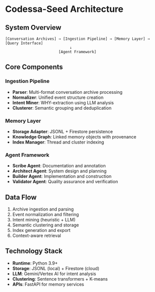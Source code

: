 # Codessa-Seed Architecture

## System Overview

```
[Conversation Archives] → [Ingestion Pipeline] → [Memory Layer] → [Query Interface]
                             ↓
                        [Agent Framework]
```

## Core Components

### Ingestion Pipeline
- **Parser**: Multi-format conversation archive processing
- **Normalizer**: Unified event structure creation  
- **Intent Miner**: WHY-extraction using LLM analysis
- **Clusterer**: Semantic grouping and deduplication

### Memory Layer
- **Storage Adapter**: JSONL + Firestore persistence
- **Knowledge Graph**: Linked memory objects with provenance
- **Index Manager**: Thread and cluster indexing

### Agent Framework
- **Scribe Agent**: Documentation and annotation
- **Architect Agent**: System design and planning
- **Builder Agent**: Implementation and construction
- **Validator Agent**: Quality assurance and verification

## Data Flow

1. Archive ingestion and parsing
2. Event normalization and filtering
3. Intent mining (heuristic + LLM)
4. Semantic clustering and storage
5. Index generation and export
6. Context-aware retrieval

## Technology Stack

- **Runtime**: Python 3.9+
- **Storage**: JSONL (local) + Firestore (cloud)
- **LLM**: Gemini/Vertex AI for intent analysis
- **Clustering**: Sentence transformers + K-means
- **APIs**: FastAPI for memory services
